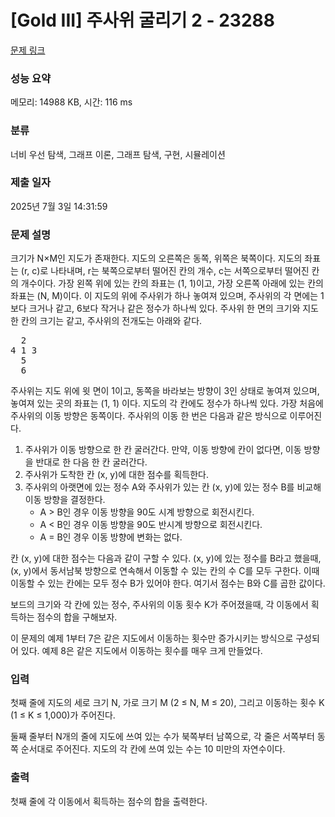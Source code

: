 # [Gold III] 주사위 굴리기 2 - 23288 

[문제 링크](https://www.acmicpc.net/problem/23288) 

### 성능 요약

메모리: 14988 KB, 시간: 116 ms

### 분류

너비 우선 탐색, 그래프 이론, 그래프 탐색, 구현, 시뮬레이션

### 제출 일자

2025년 7월 3일 14:31:59

### 문제 설명

<p>크기가 N×M인 지도가 존재한다. 지도의 오른쪽은 동쪽, 위쪽은 북쪽이다. 지도의 좌표는 (r, c)로 나타내며, r는 북쪽으로부터 떨어진 칸의 개수, c는 서쪽으로부터 떨어진 칸의 개수이다. 가장 왼쪽 위에 있는 칸의 좌표는 (1, 1)이고, 가장 오른쪽 아래에 있는 칸의 좌표는 (N, M)이다. 이 지도의 위에 주사위가 하나 놓여져 있으며, 주사위의 각 면에는 1보다 크거나 같고, 6보다 작거나 같은 정수가 하나씩 있다. 주사위 한 면의 크기와 지도 한 칸의 크기는 같고, 주사위의 전개도는 아래와 같다.</p>

<pre>  2
4 1 3
  5
  6</pre>

<p>주사위는 지도 위에 윗 면이 1이고, 동쪽을 바라보는 방향이 3인 상태로 놓여져 있으며, 놓여져 있는 곳의 좌표는 (1, 1) 이다. 지도의 각 칸에도 정수가 하나씩 있다. 가장 처음에 주사위의 이동 방향은 동쪽이다. 주사위의 이동 한 번은 다음과 같은 방식으로 이루어진다.</p>

<ol>
	<li>주사위가 이동 방향으로 한 칸 굴러간다. 만약, 이동 방향에 칸이 없다면, 이동 방향을 반대로 한 다음 한 칸 굴러간다.</li>
	<li>주사위가 도착한 칸 (x, y)에 대한 점수를 획득한다.</li>
	<li>주사위의 아랫면에 있는 정수 A와 주사위가 있는 칸 (x, y)에 있는 정수 B를 비교해 이동 방향을 결정한다.
	<ul>
		<li>A > B인 경우 이동 방향을 90도 시계 방향으로 회전시킨다.</li>
		<li>A < B인 경우 이동 방향을 90도 반시계 방향으로 회전시킨다.</li>
		<li>A = B인 경우 이동 방향에 변화는 없다.</li>
	</ul>
	</li>
</ol>

<p>칸 (x, y)에 대한 점수는 다음과 같이 구할 수 있다. (x, y)에 있는 정수를 B라고 했을때, (x, y)에서 동서남북 방향으로 연속해서 이동할 수 있는 칸의 수 C를 모두 구한다. 이때 이동할 수 있는 칸에는 모두 정수 B가 있어야 한다. 여기서 점수는 B와 C를 곱한 값이다.</p>

<p>보드의 크기와 각 칸에 있는 정수, 주사위의 이동 횟수 K가 주어졌을때, 각 이동에서 획득하는 점수의 합을 구해보자.</p>

<p>이 문제의 예제 1부터 7은 같은 지도에서 이동하는 횟수만 증가시키는 방식으로 구성되어 있다. 예제 8은 같은 지도에서 이동하는 횟수를 매우 크게 만들었다.</p>

### 입력 

 <p>첫째 줄에 지도의 세로 크기 N, 가로 크기 M (2 ≤ N, M ≤ 20), 그리고 이동하는 횟수 K (1 ≤ K ≤ 1,000)가 주어진다. </p>

<p>둘째 줄부터 N개의 줄에 지도에 쓰여 있는 수가 북쪽부터 남쪽으로, 각 줄은 서쪽부터 동쪽 순서대로 주어진다. 지도의 각 칸에 쓰여 있는 수는 10 미만의 자연수이다.</p>

### 출력 

 <p>첫째 줄에 각 이동에서 획득하는 점수의 합을 출력한다.</p>

